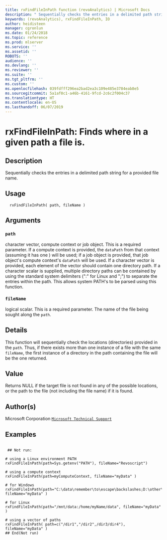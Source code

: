 ```yaml
---
title: rxFindFileInPath function (revoAnalytics) | Microsoft Docs
description: " Sequentially checks the entries in a delimited path string for a provided file name. "
keywords: (revoAnalytics), rxFindFileInPath, IO
author: heidisteen
manager: cgronlun
ms.date: 01/24/2018
ms.topic: reference
ms.prod: mlserver
ms.service: ''
ms.assetid: ''
ROBOTS: ''
audience: ''
ms.devlang: ''
ms.reviewer: ''
ms.suite: ''
ms.tgt_pltfrm: ''
ms.custom: ''
ms.openlocfilehash: 039fdfff296ea2bad2ea3c109e485e3784eab8e5
ms.sourcegitcommit: 5a1af0c1-a46b-4161-9fcd-2c6c2f004c37
ms.translationtype: HT
ms.contentlocale: en-US
ms.lasthandoff: 06/07/2019
---
```

 # <a name="rxfindfileinpath--finds-where-in-a-given-path-a-file-is"></a>rxFindFileInPath:  Finds where in a given path a file is.  
 ## <a name="description"></a>Description

Sequentially checks the entries in a delimited path string for a provided file name.



 ## <a name="usage"></a>Usage

```   
  rxFindFileInPath( path, fileName )

```


 ## <a name="arguments"></a>Arguments




 ### `path`
 character vector, compute context or job object.  This is a required parameter.   If a compute context is provided, the `dataPath` from that context (assuming it has one ) will be used;  if a job object is provided, that job object's compute context's `dataPath` will be used. If a character vector is provided, each element of the vector should contain one directory path.   If a character scalar is supplied, multiple directory paths can be contained by using the standard system  delimiters (":" for Linux and ";") to separate the entries within the path.  This allows system PATH's to  be parsed using this function. 



 ### `fileName`
 logical scalar.  This is a required parameter.  The name of the file being sought along the `path`. 





 ## <a name="details"></a>Details

This function will sequentially check the locations (directories) provided in the `path`.  Thus, if there exists more than one instance of a file with the same `fileName`, the first instance of a directory in the path containing the file will be the one returned.



 ## <a name="value"></a>Value

Returns NULL if the target file is not found in any of the possible locations, or the path to the file (not including the file name) if it is found.

 ## <a name="authors"></a>Author(s)

Microsoft Corporation [`Microsoft Technical Support`](https://go.microsoft.com/fwlink/?LinkID=698556&clcid=0x409)



 ## <a name="examples"></a>Examples

 ```

  ## Not run:

# using a Linux environment PATH
rxFindFileInPath(path=Sys.getenv("PATH"), fileName="Revoscript")

# using a compute context
rxFindFileInPath(path=myComputeContext, fileName="myData" )

# for Windows
rxFindFileInPath(path="C:\data\remember\to\escape\backslashes;D:\other\data", fileName="myData" )

# for Linux
rxFindFileInPath(path="/mnt/data:/home/myName/data", fileName="myData" )

# using a vector of paths
rxFindFileInPath( path=c("/dir1","/dir2",/dir3/dir4"), fileName="myData" )
 ## End(Not run) 
```


